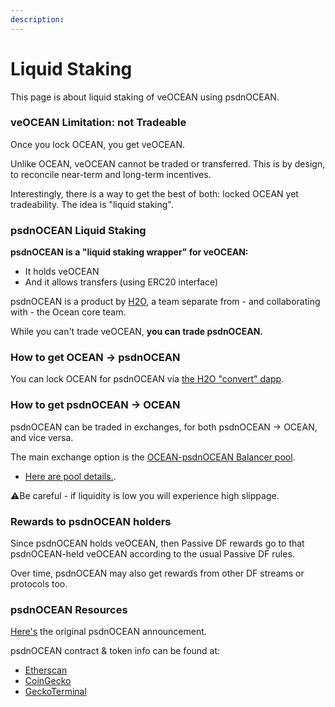 ```yaml
---
description: 
---
```



# Liquid Staking

This page is about liquid staking of veOCEAN using psdnOCEAN.

### veOCEAN Limitation: not Tradeable

Once you lock OCEAN, you get veOCEAN.

Unlike OCEAN, veOCEAN cannot be traded or transferred. This is by design, to reconcile near-term and long-term incentives.

Interestingly, there is a way to get the best of both: locked OCEAN yet tradeability. The idea is "liquid staking".

### psdnOCEAN Liquid Staking

**psdnOCEAN is a "liquid staking wrapper" for veOCEAN:**
- It holds veOCEAN
- And it allows transfers (using ERC20 interface)

psdnOCEAN is a product by [H2O](https://www.h2odata.xyz//), a team separate from - and collaborating with - the Ocean core team.

While you can't trade veOCEAN, **you can trade psdnOCEAN.**

### How to get OCEAN -> psdnOCEAN

You can lock OCEAN for psdnOCEAN via [the H2O "convert" dapp](https://liquid-staking.h2odata.xyz/convert/ocean).


### How to get psdnOCEAN -> OCEAN

psdnOCEAN can be traded in exchanges, for both psdnOCEAN -> OCEAN, and vice versa.

The main exchange option is the [OCEAN-psdnOCEAN Balancer pool](https://app.balancer.fi/#/ethereum/swap?outputCurrency=0x51Fa2efd62ee56a493f24AE963eAce7D0051929E).
- [Here are pool details.](https://app.balancer.fi/#/ethereum/pool/0xf8c4cd95c7496cb7c8d97202cf7e5b8da2204c2b00020000000000000000039e).

⚠️Be careful - if liquidity is low you will experience high slippage.

### Rewards to psdnOCEAN holders

Since psdnOCEAN holds veOCEAN, then Passive DF rewards go to that psdnOCEAN-held veOCEAN according to the usual Passive DF rules.

Over time, psdnOCEAN may also get rewards from other DF streams or protocols too.

### psdnOCEAN Resources

[Here's](https://blog.oceanprotocol.com/psdnocean-the-first-liquid-staking-wrapper-by-the-h2o-team-is-now-live-a3330e15fa5c) the original psdnOCEAN announcement.

psdnOCEAN contract & token info can be found at:
  - [Etherscan](https://etherscan.io/token/0x51fa2efd62ee56a493f24ae963eace7d0051929e)
  - [CoinGecko](https://www.coingecko.com/en/coins/poseidon-ocean)
  - [GeckoTerminal](https://www.geckoterminal.com/eth/pools/0xf8c4cd95c7496cb7c8d97202cf7e5b8da2204c2b)


